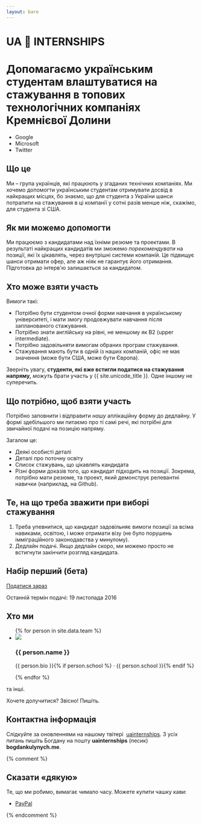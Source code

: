 ```yaml
---
layout: bare
---
```



<div class="page-title">
  <h1 class="page-title__text">UA 🚀 INTERNSHIPS</h1>
  <h1 class="page-title__subtitle">Допомагаємо українським студентам влаштуватися на стажування в топових технологічних компаніях Кремнієвої Долини</h1>

  <ul class="logos">
    <li>
      <i class="logo fa fa-google"></i> Google
    </li>
    <li>
      <i class="logo fa fa-windows"></i> Microsoft
    </li>
    <li>
      <i class="logo fa fa-twitter"></i> Twitter
    </li>
    <!--<li>
      <i class="logo fa fa-facebook"></i> Facebook
    </li>-->
  </ul>

</div>


## Що це
Ми – група українців, які працюють у згаданих технічних компаніях. Ми хочемо допомогти українським студентам отримувати досвід в найкращих місцях, бо знаємо, що для студента з України шанси потрапити на стажування в ці компанії у сотні разів менше ніж, скажімо, для студента зі США.

## Як ми можемо допомогти
Ми працюємо з кандидатами над їхніми резюме та проектами. В результаті найкращих кандидатів ми зможемо *порекомендувати* на позиції, які їх цікавлять, через внутрішні системи компаній. Це підвищує шанси отримати офер, але аж ніяк не гарантує його отримання. Підготовка до інтерв'ю залишається за кандидатом.

## Хто може взяти участь
Вимоги такі:

* Потрібно бути студентом очної форми навчання в українському університеті, і мати змогу продовжувати навчання після запланованого стажування.
* Потрібно знати англійську на рівні, не меншому як B2 (upper intermediate).
* Потрібно задовільняти вимогам обраних програм стажування.
* Стажування мають бути в одній із наших компаній, офіс не має значення (може бути США, може бути Європа).

Зверніть увагу, **студенти, які вже встигли податися на стажування напряму,** *можуть* брати участь у {{ site.unicode_title }}. Одне іншому не суперечить.

## Що потрібно, щоб взяти участь
Потрібно заповнити і відправити *нашу* аплікаційну форму до дедлайну. У формі здебільшого ми питаємо про ті самі речі, які потрібні для звичайної подачі на позицію напряму.

Загалом це:

* Деякі особисті деталі
* Деталі про поточну освіту
* Список стажувань, що цікавлять кандидата
* Різні форми доказів того, що кандидат підходить на позиції. Зокрема, потрібно мати резюме, та проект, який демонструє релевантні навички (наприклад, на Github).

## Те, на що треба зважити при виборі стажування
1. Треба упевнитися, що кандидат задовільняє вимоги позиції за всіма навиками, освітою, і може отримати візу (не було порушень імміграційного законодавства у минулому).
2. Дедлайн подачі. Якщо дедлайн скоро, ми можемо просто не встигнути закінчити розгляд кандидата.

<div class="banner">
  <h2>Набір перший (бета)</h2>
  <a href="https://docs.google.com/forms/d/e/1FAIpQLSdxFzc6pZd1y_KanYK17gDyOFdygqjesKr0Gh2GG_4zt96kZQ/viewform"><span class="btn">Податися зараз</span></a>
  <p>
  Останній термін подачі: 19 листопада 2016
  </p>
</div>

## Хто ми

<ul class="faces">
  {% for person in site.data.team %}
  <li>
    <img src="{{ person.image }}">
    <div class="description">
      <h3 class="name">{{ person.name }}</h3>
      <p class="bio">{{ person.bio }}{% if person.school %} &middot; {{ person.school }}{% endif %}</p>
    </div>
  </li>
  {% endfor %}
</ul>

та інші.

Хочете долучитися? Звісно! Пишіть.

## Контактна інформація
Слідкуйте за оновленнями на нашому твітері <i class="fa fa-twitter"></i>&nbsp;<a href="https://twitter.com/uainternships">uainternships</a>. З усіх питань пишіть Богдану на пошту **uainternships** (песик) **bogdankulynych.me**.

{% comment %}
## Сказати «дякую»
Те, що ми робимо, вимагає чимало часу. Можете купити чашку кави:

<ul class="inline">
  <li><a href="https://www.paypal.me/BogdanKulynych/5"><span class="btn">PayPal</span></a></li>
</ul>
{% endcomment %}
